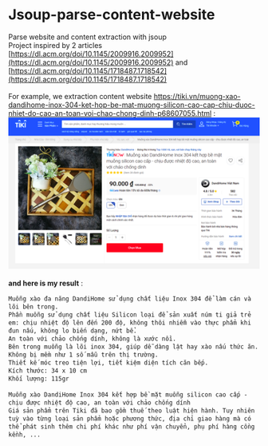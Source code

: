 # Jsoup-parse-content-website
Parse website and content extraction with jsoup <br />
Project inspired by 2 articles [https://dl.acm.org/doi/10.1145/2009916.2009952](https://dl.acm.org/doi/10.1145/2009916.2009952) and [https://dl.acm.org/doi/10.1145/1718487.1718542](https://dl.acm.org/doi/10.1145/1718487.1718542)
<br /><br />
For example, we extraction content website https://tiki.vn/muong-xao-dandihome-inox-304-ket-hop-be-mat-muong-silicon-cao-cap-chiu-duoc-nhiet-do-cao-an-toan-voi-chao-chong-dinh-p68607055.html : ![](images/tiki.png)
<br /><br />
**and here is my result** : 
```
Muỗng xào đa năng DandiHome sử dụng chất liệu Inox 304 để làm cán và lõi bên trong.
Phần muỗng sử dụng chất liệu Silicon loại để sản xuất núm ti giả trẻ em: chịu nhiệt độ lên đến 200 độ, không thôi nhiễm vào thực phẩm khi đun nấu, không lo biến dạng, nứt bể.
An toàn với chảo chống dính, không là xước nồi.
Bên trong muỗng là lõi inox 304, giúp dễ dàng lật hay xào nấu thức ăn. Không bị mềm như 1 số mẫu trên thị trường.
Thiết kế móc treo tiện lợi, tiết kiệm diện tích căn bếp.
Kích thước: 34 x 10 cm
Khối lượng: 115gr

Muỗng xào DandiHome Inox 304 kết hợp bề mặt muỗng silicon cao cấp - chịu được nhiệt độ cao, an toàn với chảo chống dính
Giá sản phẩm trên Tiki đã bao gồm thuế theo luật hiện hành. Tuy nhiên tuỳ vào từng loại sản phẩm hoặc phương thức, địa chỉ giao hàng mà có thể phát sinh thêm chi phí khác như phí vận chuyển, phụ phí hàng cồng kềnh, ...
```
